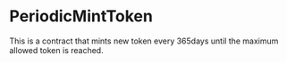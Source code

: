 # PeriodicMintToken
This is a contract that mints new token every 365days until the maximum allowed token is reached.
